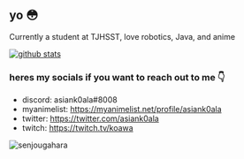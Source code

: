 ## yo :flushed:
Currently a student at TJHSST, love robotics, Java, and anime  

[![github stats](https://github-readme-stats.vercel.app/api?username=asiankoala&theme=prussian&show_icons=true&count_private=true)](https://github.com/anuraghazra/github-readme-stats)  


### heres my socials if you want to reach out to me :point_down:  
- discord: asiank0ala#8008
- myanimelist: https://myanimelist.net/profile/asiank0ala
- twitter: https://twitter.com/asiank0ala
- twitch: https://twitch.tv/koawa

![senjougahara](https://i.pinimg.com/originals/c2/21/6c/c2216cf1c1cbaf713ead3037df577c3e.gif)
